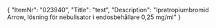 {
  "ItemNr": "023940",
  "Title": "test",
  "Description": "Ipratropiumbromid Arrow, lösning för nebulisator i endosbehållare 0,25 mg/ml"
}